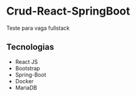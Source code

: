# Crud-React-SpringBoot
Teste para vaga fullstack

## Tecnologias

- React JS
- Bootstrap
- Spring-Boot
- Docker
- MariaDB
